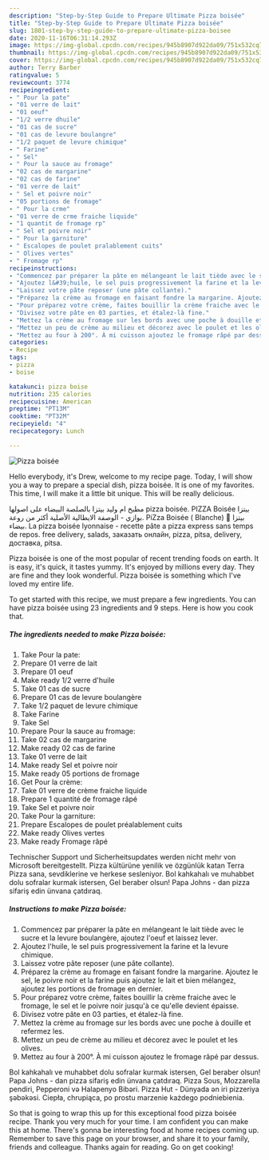 ```yaml
---
description: "Step-by-Step Guide to Prepare Ultimate Pizza boisée"
title: "Step-by-Step Guide to Prepare Ultimate Pizza boisée"
slug: 1801-step-by-step-guide-to-prepare-ultimate-pizza-boisee
date: 2020-11-16T06:31:14.293Z
image: https://img-global.cpcdn.com/recipes/945b8907d922da09/751x532cq70/pizza-boisee-photo-principale-de-la-recette.jpg
thumbnail: https://img-global.cpcdn.com/recipes/945b8907d922da09/751x532cq70/pizza-boisee-photo-principale-de-la-recette.jpg
cover: https://img-global.cpcdn.com/recipes/945b8907d922da09/751x532cq70/pizza-boisee-photo-principale-de-la-recette.jpg
author: Terry Barber
ratingvalue: 5
reviewcount: 3774
recipeingredient:
- " Pour la pate"
- "01 verre de lait"
- "01 oeuf"
- "1/2 verre dhuile"
- "01 cas de sucre"
- "01 cas de levure boulangre"
- "1/2 paquet de levure chimique"
- " Farine"
- " Sel"
- " Pour la sauce au fromage"
- "02 cas de margarine"
- "02 cas de farine"
- "01 verre de lait"
- " Sel et poivre noir"
- "05 portions de fromage"
- " Pour la crme"
- "01 verre de crme fraiche liquide"
- "1 quantit de fromage rp"
- " Sel et poivre noir"
- " Pour la garniture"
- " Escalopes de poulet pralablement cuits"
- " Olives vertes"
- " Fromage rp"
recipeinstructions:
- "Commencez par préparer la pâte en mélangeant le lait tiède avec le sucre et la levure boulangère, ajoutez l&#39;oeuf et laissez lever."
- "Ajoutez l&#39;huile, le sel puis progressivement la farine et la levure chimique."
- "Laissez votre pâte reposer (une pâte collante)."
- "Préparez la crème au fromage en faisant fondre la margarine. Ajoutez le sel, le poivre noir et la farine puis ajoutez le lait et bien mélangez, ajoutez les portions de fromage en dernier."
- "Pour préparez votre crème, faites bouillir la crème fraiche avec le fromage, le sel et le poivre noir jusqu&#39;à ce qu&#39;elle devient épaisse."
- "Divisez votre pâte en 03 parties, et étalez-là fine."
- "Mettez la crème au fromage sur les bords avec une poche à douille et refermez les."
- "Mettez un peu de crème au milieu et décorez avec le poulet et les olives."
- "Mettez au four à 200°. À mi cuisson ajoutez le fromage râpé par dessus."
categories:
- Recipe
tags:
- pizza
- boise

katakunci: pizza boise 
nutrition: 235 calories
recipecuisine: American
preptime: "PT13M"
cooktime: "PT32M"
recipeyield: "4"
recipecategory: Lunch

---
```



![Pizza boisée](https://img-global.cpcdn.com/recipes/945b8907d922da09/751x532cq70/pizza-boisee-photo-principale-de-la-recette.jpg)

Hello everybody, it's Drew, welcome to my recipe page. Today, I will show you a way to prepare a special dish, pizza boisée. It is one of my favorites. This time, I will make it a little bit unique. This will be really delicious.

مطبخ ام وليد بيتزا بالصلصة البيضاء على اصولها pizza boisée. PIZZA Boisée بيتزا بوازي - الوصفة الايطالية الأصلية أكثر من روعة. PiZza Boisée ( Blanche) 🍕 بيتزا بيضاء. La pizza boisée lyonnaise - recette pâte a pizza express sans temps de repos. free delivery, salads, заказать онлайн, pizza, pitsa, delivery, доставка, pitsa.

Pizza boisée is one of the most popular of recent trending foods on earth. It is easy, it's quick, it tastes yummy. It's enjoyed by millions every day. They are fine and they look wonderful. Pizza boisée is something which I've loved my entire life.


To get started with this recipe, we must prepare a few ingredients. You can have pizza boisée using 23 ingredients and 9 steps. Here is how you cook that.

<!--inarticleads1-->

##### The ingredients needed to make Pizza boisée:

1. Take  Pour la pate:
1. Prepare 01 verre de lait
1. Prepare 01 oeuf
1. Make ready 1/2 verre d&#39;huile
1. Take 01 cas de sucre
1. Prepare 01 cas de levure boulangère
1. Take 1/2 paquet de levure chimique
1. Take  Farine
1. Take  Sel
1. Prepare  Pour la sauce au fromage:
1. Take 02 cas de margarine
1. Make ready 02 cas de farine
1. Take 01 verre de lait
1. Make ready  Sel et poivre noir
1. Make ready 05 portions de fromage
1. Get  Pour la crème:
1. Take 01 verre de crème fraiche liquide
1. Prepare 1 quantité de fromage râpé
1. Take  Sel et poivre noir
1. Take  Pour la garniture:
1. Prepare  Escalopes de poulet préalablement cuits
1. Make ready  Olives vertes
1. Make ready  Fromage râpé


Technischer Support und Sicherheitsupdates werden nicht mehr von Microsoft bereitgestellt. Pizza kültürüne yenilik ve özgünlük katan Terra Pizza sana, sevdiklerine ve herkese sesleniyor. Bol kahkahalı ve muhabbet dolu sofralar kurmak istersen, Gel beraber olsun! Papa Johns - dan pizza sifariş edin ünvana çatdıraq. 

<!--inarticleads2-->

##### Instructions to make Pizza boisée:

1. Commencez par préparer la pâte en mélangeant le lait tiède avec le sucre et la levure boulangère, ajoutez l&#39;oeuf et laissez lever.
1. Ajoutez l&#39;huile, le sel puis progressivement la farine et la levure chimique.
1. Laissez votre pâte reposer (une pâte collante).
1. Préparez la crème au fromage en faisant fondre la margarine. Ajoutez le sel, le poivre noir et la farine puis ajoutez le lait et bien mélangez, ajoutez les portions de fromage en dernier.
1. Pour préparez votre crème, faites bouillir la crème fraiche avec le fromage, le sel et le poivre noir jusqu&#39;à ce qu&#39;elle devient épaisse.
1. Divisez votre pâte en 03 parties, et étalez-là fine.
1. Mettez la crème au fromage sur les bords avec une poche à douille et refermez les.
1. Mettez un peu de crème au milieu et décorez avec le poulet et les olives.
1. Mettez au four à 200°. À mi cuisson ajoutez le fromage râpé par dessus.


Bol kahkahalı ve muhabbet dolu sofralar kurmak istersen, Gel beraber olsun! Papa Johns - dan pizza sifariş edin ünvana çatdıraq. Pizza Sous, Mozzarella pendiri, Pepperoni və Halapenyo Bibəri. Pizza Hut - Dünyada ən iri pizzeriya şəbəkəsi. Ciepła, chrupiąca, po prostu marzenie każdego podniebienia. 

So that is going to wrap this up for this exceptional food pizza boisée recipe. Thank you very much for your time. I am confident you can make this at home. There's gonna be interesting food at home recipes coming up. Remember to save this page on your browser, and share it to your family, friends and colleague. Thanks again for reading. Go on get cooking!
